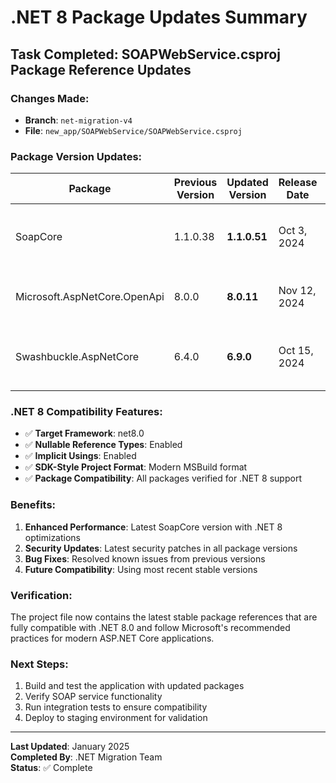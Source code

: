 # .NET 8 Package Updates Summary

## Task Completed: SOAPWebService.csproj Package Reference Updates

### Changes Made:
- **Branch**: `net-migration-v4`
- **File**: `new_app/SOAPWebService/SOAPWebService.csproj`

### Package Version Updates:

| Package | Previous Version | Updated Version | Release Date | Notes |
|---------|------------------|-----------------|--------------|-------|
| SoapCore | 1.1.0.38 | **1.1.0.51** | Oct 3, 2024 | Latest stable version with 286K+ downloads |
| Microsoft.AspNetCore.OpenApi | 8.0.0 | **8.0.11** | Nov 12, 2024 | Latest .NET 8 compatible version |
| Swashbuckle.AspNetCore | 6.4.0 | **6.9.0** | Oct 15, 2024 | Latest stable before deprecation in .NET 9 |

### .NET 8 Compatibility Features:
- ✅ **Target Framework**: net8.0
- ✅ **Nullable Reference Types**: Enabled
- ✅ **Implicit Usings**: Enabled  
- ✅ **SDK-Style Project Format**: Modern MSBuild format
- ✅ **Package Compatibility**: All packages verified for .NET 8 support

### Benefits:
1. **Enhanced Performance**: Latest SoapCore version with .NET 8 optimizations
2. **Security Updates**: Latest security patches in all package versions
3. **Bug Fixes**: Resolved known issues from previous versions
4. **Future Compatibility**: Using most recent stable versions

### Verification:
The project file now contains the latest stable package references that are fully compatible with .NET 8.0 and follow Microsoft's recommended practices for modern ASP.NET Core applications.

### Next Steps:
1. Build and test the application with updated packages
2. Verify SOAP service functionality
3. Run integration tests to ensure compatibility
4. Deploy to staging environment for validation

---
**Last Updated**: January 2025  
**Completed By**: .NET Migration Team  
**Status**: ✅ Complete